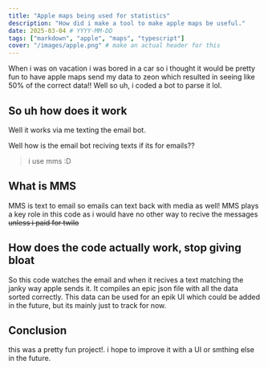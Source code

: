 ```yaml
---
title: "Apple maps being used for statistics"
description: "How did i make a tool to make apple maps be useful."
date: 2025-03-04 # YYYY-MM-DD
tags: ["markdown", "apple", "maps", "typescript"]
cover: "/images/apple.png" # make an actual header for this
---
```


When i was on vacation i was bored in a car so i thought it would be pretty fun to have apple maps send my data to zeon which resulted in seeing like 50% of the correct data!!
Well so uh, i coded a bot to parse it lol.

## So uh how does it work

Well it works via me texting the email bot.

Well how is the email bot reciving texts if its for emails??

> i use mms :D

## What is MMS

MMS is text to email so emails can text back with media as well!
MMS plays a key role in this code as i would have no other way to recive the messages ~~unless i paid for twilo~~

## How does the code actually work, stop giving bloat

So this code watches the email and when it recives a text matching the janky way apple sends it.
It compiles an epic json file with all the data sorted correctly.
This data can be used for an epik UI which could be added in the future, but its mainly just to track for now.

## Conclusion

this was a pretty fun project!. i hope to improve it with a UI or smthing else in the future.
